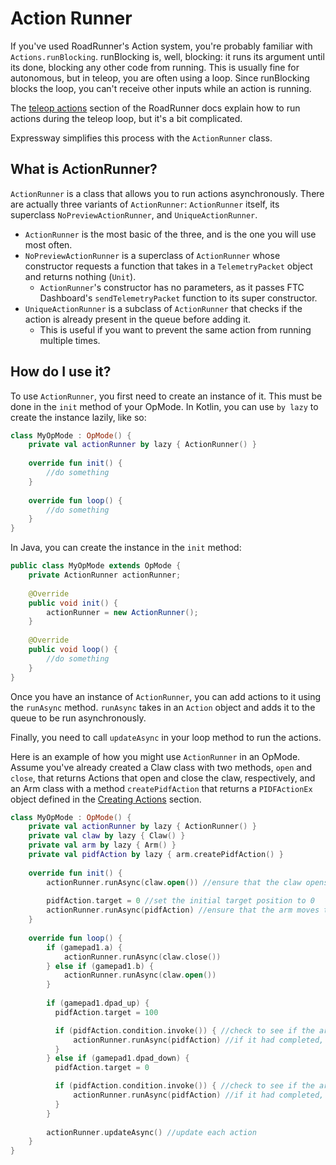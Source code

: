 # Action Runner

If you've used RoadRunner's Action system, you're probably familiar with `Actions.runBlocking`.
runBlocking is, well, blocking: it runs its argument until its done, blocking any other code from running.
This is usually fine for autonomous, but in teleop, you are often using a loop. 
Since runBlocking blocks the loop, you can't receive other inputs while an action is running.

The [teleop actions](https://rr.brott.dev/docs/v1-0/guides/teleop-actions/) section of the RoadRunner docs 
explain how to run actions during the teleop loop, but it's a bit complicated.

Expressway simplifies this process with the `ActionRunner` class.

## What is ActionRunner?

`ActionRunner` is a class that allows you to run actions asynchronously.
There are actually three variants of `ActionRunner`: `ActionRunner` itself, 
its superclass `NoPreviewActionRunner`, and `UniqueActionRunner`. 

- `ActionRunner` is the most basic of the three, and is the one you will use most often.
- `NoPreviewActionRunner` is a superclass of `ActionRunner` whose constructor requests a function
that takes in a `TelemetryPacket` object and returns nothing (`Unit`).
  - `ActionRunner`'s constructor has no parameters, as it passes FTC Dashboard's `sendTelemetryPacket` 
function to its super constructor.
- `UniqueActionRunner` is a subclass of `ActionRunner` that checks if the action is already present in the queue before adding it.
  - This is useful if you want to prevent the same action from running multiple times.

## How do I use it?

To use `ActionRunner`, you first need to create an instance of it. This must be done in the `init` method of your OpMode.
In Kotlin, you can use `by lazy` to create the instance lazily, like so:

```kotlin
class MyOpMode : OpMode() {
    private val actionRunner by lazy { ActionRunner() }
    
    override fun init() {
        //do something
    }
    
    override fun loop() {
        //do something
    }
}
```

In Java, you can create the instance in the `init` method:

```java
public class MyOpMode extends OpMode {
    private ActionRunner actionRunner;
    
    @Override
    public void init() {
        actionRunner = new ActionRunner();
    }
    
    @Override
    public void loop() {
        //do something
    }
}
```

Once you have an instance of `ActionRunner`, you can add actions to it using the `runAsync` method.
`runAsync` takes in an `Action` object and adds it to the queue to be run asynchronously.

Finally, you need to call `updateAsync` in your loop method to run the actions.

Here is an example of how you might use `ActionRunner` in an OpMode. Assume you've already created a
Claw class with two methods, `open` and `close`, that returns Actions that open and close the claw, respectively,
and an Arm class with a method `createPidfAction` that returns a `PIDFActionEx` object defined 
in the [Creating Actions](../creating-actions/base-actions.md) section.

```kotlin
class MyOpMode : OpMode() {
    private val actionRunner by lazy { ActionRunner() }
    private val claw by lazy { Claw() }
    private val arm by lazy { Arm() }
    private val pidfAction by lazy { arm.createPidfAction() }
    
    override fun init() {
        actionRunner.runAsync(claw.open()) //ensure that the claw opens once we start using runAsync
      
        pidfAction.target = 0 //set the initial target position to 0
        actionRunner.runAsync(pidfAction) //ensure that the arm moves to position 0 when we start using runAsync
    }
    
    override fun loop() {
        if (gamepad1.a) {
            actionRunner.runAsync(claw.close())
        } else if (gamepad1.b) {
            actionRunner.runAsync(claw.open())
        } 
      
        if (gamepad1.dpad_up) {
          pidfAction.target = 100

          if (pidfAction.condition.invoke()) { //check to see if the arm has arrived at its target
              actionRunner.runAsync(pidfAction) //if it had completed, it was removed from the queue, so we need to add it back
          }
        } else if (gamepad1.dpad_down) {
          pidfAction.target = 0

          if (pidfAction.condition.invoke()) { //check to see if the arm has arrived at its target
              actionRunner.runAsync(pidfAction) //if it had completed, it was removed from the queue, so we need to add it back
          }
        }
      
        actionRunner.updateAsync() //update each action
    }
}
```